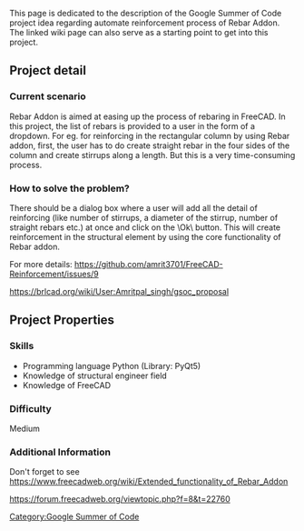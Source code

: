 This page is dedicated to the description of the Google Summer of Code project idea regarding automate reinforcement process of Rebar Addon. The linked wiki page can also serve as a starting point to get into this project.

## Project detail 

### Current scenario 

Rebar Addon is aimed at easing up the process of rebaring in FreeCAD. In this project, the list of rebars is provided to a user in the form of a dropdown. For eg. for reinforcing in the rectangular column by using Rebar addon, first, the user has to do create straight rebar in the four sides of the column and create stirrups along a length. But this is a very time-consuming process.

### How to solve the problem? 

There should be a dialog box where a user will add all the detail of reinforcing (like number of stirrups, a diameter of the stirrup, number of straight rebars etc.) at once and click on the \Ok\ button. This will create reinforcement in the structural element by using the core functionality of Rebar addon.

For more details: <https://github.com/amrit3701/FreeCAD-Reinforcement/issues/9>

<https://brlcad.org/wiki/User:Amritpal_singh/gsoc_proposal>

## Project Properties 

### Skills

-   Programming language Python (Library: PyQt5)
-   Knowledge of structural engineer field
-   Knowledge of FreeCAD

### Difficulty

Medium

### Additional Information 

Don\'t forget to see <https://www.freecadweb.org/wiki/Extended_functionality_of_Rebar_Addon>

<https://forum.freecadweb.org/viewtopic.php?f=8&t=22760>

[Category:Google Summer of Code](Category:Google_Summer_of_Code.md)

